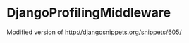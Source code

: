 DjangoProfilingMiddleware
=========================

Modified version of http://djangosnippets.org/snippets/605/